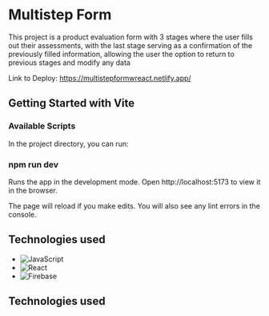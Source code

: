 # **Multistep Form**
This project is a product evaluation form with 3 stages where the user fills out their assessments, with the last stage serving as a confirmation of the previously filled information, allowing the user the option to return to previous stages and modify any data

Link to Deploy: https://multistepformwreact.netlify.app/




## **Getting Started with Vite**

### Available Scripts
In the project directory, you can run:

### npm run dev
Runs the app in the development mode.
Open http://localhost:5173 to view it in the browser.

The page will reload if you make edits.
You will also see any lint errors in the console.



## **Technologies used**

* ![JavaScript](https://img.shields.io/badge/javascript-%23323330.svg?style=for-the-badge&logo=javascript&logoColor=%23F7DF1E)
* ![React](https://img.shields.io/badge/react-%2320232a.svg?style=for-the-badge&logo=react&logoColor=%2361DAFB)
* ![Firebase](https://img.shields.io/badge/Firebase-039BE5?style=for-the-badge&logo=Firebase&logoColor=white)







## **Technologies used**





